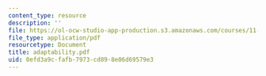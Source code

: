 ```yaml
---
content_type: resource
description: ''
file: https://ol-ocw-studio-app-production.s3.amazonaws.com/courses/11-204-planning-communications-and-digital-media-fall-2004/0efd3a9cfafb7973cd898e06d69579e3_adaptability.pdf
file_type: application/pdf
resourcetype: Document
title: adaptability.pdf
uid: 0efd3a9c-fafb-7973-cd89-8e06d69579e3
---
```

